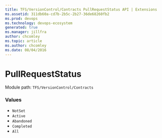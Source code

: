 ```yaml
---
title: TFS/VersionControl/Contracts PullRequestStatus API | Extensions for Azure DevOps Services
ms.assetid: 311db60a-cd7b-2b5c-2b27-36de68260fb2
ms.prod: devops
ms.technology: devops-ecosystem
generated: true
ms.manager: jillfra
author: chcomley
ms.topic: article
ms.author: chcomley
ms.date: 08/04/2016
---
```


# PullRequestStatus

Module path: `TFS/VersionControl/Contracts`

### Values

* `NotSet` 
* `Active` 
* `Abandoned` 
* `Completed` 
* `All` 
